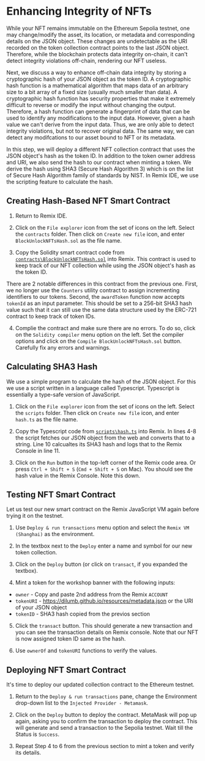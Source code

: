 # Enhancing Integrity of NFTs

While your NFT remains immutable on the Ethereum Sepolia testnet, one may change/modify the asset, its location, or metadata and corresponding details on the JSON object. These changes are undetectable as the URI recorded on the token collection contract points to the last JSON object. Therefore, while the blockchain protects data integrity on-chain, it can't detect integrity violations off-chain, rendering our NFT useless.

Next, we discuss a way to enhance off-chain data integrity by storing a cryptographic hash of your JSON object as the token ID. A cryptographic hash function is a mathematical algorithm that maps data of an arbitrary size to a bit array of a fixed size (usually much smaller than data). A cryptographic hash function has security properties that make it extremely difficult to reverse or modify the input without changing the output. Therefore, a hash function can generate a fingerprint of data that can be used to identify any modifications to the input data. However, given a hash value we can't derive from the input data. Thus, we are only able to detect integrity violations, but not to recover original data. The same way, we can detect any modifcations to our asset bound to NFT or its metadata.

In this step, we will deploy a different NFT collection contract that uses the JSON object's hash as the token ID. In addition to the token owner address and URI, we also send the hash to our contract when minting a token. We derive the hash using SHA3 (Secure Hash Algorithm 3) which is on the list of Secure Hash Algorithm family of standards by NIST. In Remix IDE, we use the scripting feature to calculate the hash.

## Creating Hash-Based NFT Smart Contract
1. Return to Remix IDE. 

2. Click on the `File explorer` icon from the set of icons on the left. Select the `contracts` folder. Then click on `Create new file` icon, and enter `BlockUnlockNFTsHash.sol` as the file name. 

3. Copy the Solidity smart contract code from [`contracts\BlockUnlockNFTsHash.sol`](../contracts/BlockUnlockNFTsHash.sol) into Remix. This contract is used to keep track of our NFT collection while using the JSON object's hash as the token ID.

There are 2 notable differences in this contract from the previous one. First, we no longer use the `Counters` utility contract to assign incrementing identifiers to our tokens. Second, the `awardToken` function now accepts `tokenId` as an input parameter. This should be set to a 256-bit SHA3 hash value such that it can still use the same data structure used by the ERC-721 contract to keep track of token IDs.

4. Complie the contract and make sure there are no errors. To do so, click on the `Solidity compiler` menu option on the left. Set the compiler options and click on the `Compile BlockUnlockNFTsHash.sol` button. Carefully fix any errors and warnings.

## Calculating SHA3 Hash
We use a simple program to calculate the hash of the JSON object. For this we use a script written in a language called Typescript. Typescript is essentially a type-safe version of JavaScript.

1. Click on the `File explorer` icon from the set of icons on the left. Select the `scripts` folder. Then click on `Create new file` icon, and enter `hash.ts` as the file name. 

3. Copy the Typescript code from [`scripts\hash.ts`](../scripts/hash.ts) into Remix. In lines 4-8 the script fetches our JSON object from the web and converts that to a string. Line 10 calcualtes its SHA3 hash and logs that to the Remix Console in line 11.

4. Click on the `Run` button in the top-left corner of the Remix code area. Or press `Ctrl + Shift + S` (`Cmd + Shift + S` on Mac). You should see the hash value in the Remix Console. Note this down.

## Testing NFT Smart Contract
Let us test our new smart contract on the Remix JavaScript VM again before trying it on the testnet.

1. Use `Deploy & run transactions` menu option and select the `Remix VM (Shanghai)` as the environment.

2. In the textbox next to the `Deploy` enter a name and symbol for our new token collection. 

3. Click on the `Deploy` button (or click on `transact`, if you expanded the textbox). 

4. Mint a token for the workshop banner with the following inputs:
  * `owner` - Copy and paste 2nd address from the Remix `ACCOUNT`
  * `tokenURI` - https://dilumb.github.io/resources/metadata.json or the URI of your JSON object
  * `tokenID` - SHA3 hash copied from the previos section

5. Click the `transact` button. This should generate a new transaction and you can see the transaction details on Remix console. Note that our NFT is now assigned token ID same as the hash.

6. Use `ownerOf` and `tokenURI` functions to verify the values.

## Deploying NFT Smart Contract
It's time to deploy our updated collection contract to the Ethereum testnet.

1. Return to the `Deploy & run transactions` pane, change the Environment drop-down list to the `Injected Provider - Metamask`. 

2. Click on the `Deploy` button to deploy the contract. MetaMask will pop up again, asking you to confirm the transaction to deploy the contract. This will generate and send a transaction to the Sepolia testnet. Wait till the Status is `Success`. 

4. Repeat Step 4 to 6 from the previous section to mint a token and verify its details.
